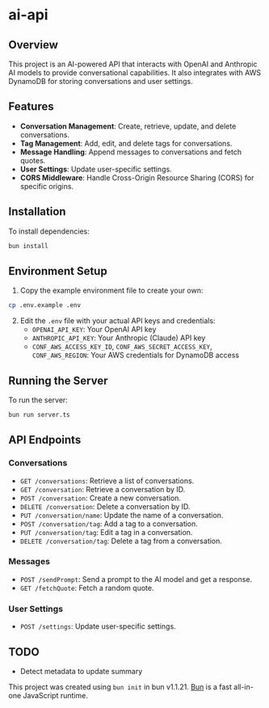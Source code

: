 # ai-api

## Overview

This project is an AI-powered API that interacts with OpenAI and Anthropic AI models to provide conversational capabilities. It also integrates with AWS DynamoDB for storing conversations and user settings.

## Features

- **Conversation Management**: Create, retrieve, update, and delete conversations.
- **Tag Management**: Add, edit, and delete tags for conversations.
- **Message Handling**: Append messages to conversations and fetch quotes.
- **User Settings**: Update user-specific settings.
- **CORS Middleware**: Handle Cross-Origin Resource Sharing (CORS) for specific origins.

## Installation

To install dependencies:

```bash
bun install
```

## Environment Setup

1. Copy the example environment file to create your own:

```bash
cp .env.example .env
```

2. Edit the `.env` file with your actual API keys and credentials:
   - `OPENAI_API_KEY`: Your OpenAI API key
   - `ANTHROPIC_API_KEY`: Your Anthropic (Claude) API key
   - `CONF_AWS_ACCESS_KEY_ID`, `CONF_AWS_SECRET_ACCESS_KEY`, `CONF_AWS_REGION`: Your AWS credentials for DynamoDB access

## Running the Server

To run the server:

```bash
bun run server.ts
```

## API Endpoints

### Conversations

- `GET /conversations`: Retrieve a list of conversations.
- `GET /conversation`: Retrieve a conversation by ID.
- `POST /conversation`: Create a new conversation.
- `DELETE /conversation`: Delete a conversation by ID.
- `PUT /conversation/name`: Update the name of a conversation.
- `POST /conversation/tag`: Add a tag to a conversation.
- `PUT /conversation/tag`: Edit a tag in a conversation.
- `DELETE /conversation/tag`: Delete a tag from a conversation.

### Messages

- `POST /sendPrompt`: Send a prompt to the AI model and get a response.
- `GET /fetchQuote`: Fetch a random quote.

### User Settings

- `POST /settings`: Update user-specific settings.

## TODO

- Detect metadata to update summary

This project was created using `bun init` in bun v1.1.21. [Bun](https://bun.sh) is a fast all-in-one JavaScript runtime.
